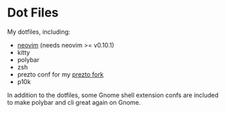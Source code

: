# Dot Files

My dotfiles, including:

- [neovim](.config/nvim/README.md) (needs neovim >= v0.10.1)
- kitty
- polybar
- zsh
- prezto conf for my [prezto fork](https://github.com/dcarrillo/prezto)
- p10k

In addition to the dotfiles, some Gnome shell extension confs are included to make polybar and cli great again on Gnome.

